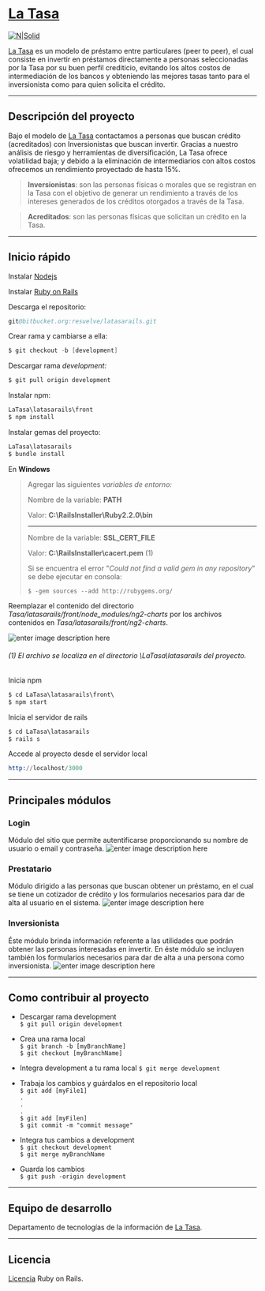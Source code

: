 
# [La Tasa](https://latasa.mx/ "La Tasa")
[![N|Solid](https://latasa.mx/images/logo.svg)](https://latasa.mx/images/logo.svg)

 [La Tasa](https://latasa.mx/ "La Tasa") es un modelo de préstamo entre particulares (peer to peer), el cual consiste en invertir en préstamos directamente a personas seleccionadas por la Tasa por su buen perfil crediticio, evitando los altos costos de intermediación de los bancos y obteniendo las mejores tasas tanto para el inversionista como para quien solicita el crédito.

---
## Descripción del proyecto
Bajo el modelo de   [La Tasa](https://latasa.mx/ "La Tasa") contactamos a personas que buscan crédito (acreditados) con Inversionistas que buscan invertir. Gracias a nuestro análisis de riesgo y herramientas de diversificación, La Tasa ofrece volatilidad baja; y debido a la eliminación de intermediarios con altos costos ofrecemos un rendimiento proyectado de hasta 15%.
>**Inversionistas**: son las personas físicas o morales que se registran en la Tasa con el objetivo de generar un rendimiento a través de los intereses generados de los créditos otorgados a través de la Tasa.

>**Acreditados**: son las personas físicas que solicitan un crédito en la Tasa.

---
## Inicio rápido

Instalar
[Nodejs]( https://nodejs.org/en/ "Nodejs")

Instalar
[Ruby on Rails](http://rubyonrails.org/ "Ruby on Rails")

Descarga el repositorio:
```s
git@bitbucket.org:resuelve/latasarails.git
```

Crear rama y cambiarse a ella:
```s
$ git checkout -b [development]
```

Descargar rama *development:*
```s
$ git pull origin development
```

Instalar npm:
```s
LaTasa\latasarails\front
$ npm install
```

Instalar gemas del proyecto:
```s
LaTasa\latasarails
$ bundle install
```


En **Windows**
> Agregar las siguientes *variables de entorno:*
>   
>  Nombre de la variable: **PATH** 
>  
>  Valor: **C:\RailsInstaller\Ruby2.2.0\bin**
>  
>  ---
>  
> Nombre de la variable: **SSL_CERT_FILE**
> 
> Valor: **C:\RailsInstaller\cacert.pem** (1)
>
> Si se encuentra el error "*Could not find a valid gem in any repository*" se debe ejecutar en consola:
> 
> `$ -gem sources --add http://rubygems.org/
`


Reemplazar el contenido del directorio *Tasa/latasarails/front/node_modules/ng2-charts* por los archivos contenidos en *Tasa/latasarails/front/ng2-charts*.

![enter image description here](https://lh3.googleusercontent.com/-AGT-i_nwzn4/WBz675afQhI/AAAAAAAABBk/9r4qUXoNxqY0M_H3GctiHpIPTyeBRYqRwCLcB/s0/replace_files.png "replace_files.png")

###### (1) El archivo se localiza en el directorio *\LaTasa\latasarails del proyecto.*



Inicia npm
```s
$ cd LaTasa\latasarails\front\
$ npm start
```

Inicia el servidor de rails
```s
$ cd LaTasa\latasarails
$ rails s
```

Accede al proyecto desde el servidor local
```s
http://localhost/3000
```
---

## Principales módulos
### Login
Módulo del sitio que permite autentificarse proporcionando su nombre de usuario o email y contraseña.
![enter image description here](https://lh3.googleusercontent.com/-evyoh_NEmrg/WBu5ZugZqTI/AAAAAAAABAk/UtCTOu_KyBsS-LUk7q287dKyFGM4MbGyACLcB/s0/latasa_login.jpg "La Tasa | Login")
### Prestatario
Módulo dirigido a las personas que buscan obtener un préstamo, en el cual se tiene un cotizador de crédito  y los formularios necesarios para dar de alta al usuario en el sistema.
![enter image description here](https://lh3.googleusercontent.com/-Ed_MaG4uu14/WBu5eoLc3dI/AAAAAAAABAs/lZeVfzof5tkCiVI7eghms0UEh-d_J6KtQCLcB/s0/latasa_prestatario.jpg "La Tasa | Prestatario")
### Inversionista  
Éste módulo brinda información referente a las utilidades que podrán obtener las personas interesadas en invertir. En éste módulo se incluyen también los formularios necesarios para dar de alta a una persona como inversionista.
![enter image description here](https://lh3.googleusercontent.com/-wi9E0lvlSlk/WBu52g54IWI/AAAAAAAABA0/U2xsi98_3OwoPM2BwnIUw76oRQzii2xOgCLcB/s0/latasa_inversionista.png "La Tasa | Inversionista")

---
## Como contribuir al proyecto
* Descargar rama development  
`$ git pull origin development  
`  


* Crea una rama local   
`$ git branch -b [myBranchName]
`  
`$ git checkout [myBranchName]
`



* Integra development a tu rama local
`$ git merge development
`  


* Trabaja los cambios y guárdalos en el repositorio local  
`$ git add [myFile1]`  
`.`  
`.`  
`.`  
`$ git add [myFilen]`  
`$ git commit -m "commit message"` 



* Integra tus cambios a development  
`$ git checkout development
`  
`$ git merge myBranchName
`


* Guarda los cambios  
`$ git push -origin development
`  

---
## Equipo de desarrollo
Departamento de tecnologías de la información de [La Tasa](https://latasa.mx/ "La Tasa").

---
## Licencia
 [Licencia](https://opensource.org/licenses/MIT "Licencia") Ruby on Rails.
